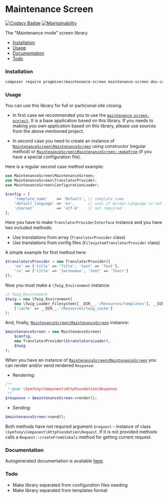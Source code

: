 # Maintenance Screen

[![Codacy Badge](https://api.codacy.com/project/badge/Grade/1124b9270e0145fd9b61ff1d19a822ac)](https://www.codacy.com/app/ProgMiner/maintenance-screen?utm_source=github.com&amp;utm_medium=referral&amp;utm_content=ProgMiner/maintenance-screen&amp;utm_campaign=Badge_Grade)
[![Maintainability](https://api.codeclimate.com/v1/badges/445ff68081083b77ff4b/maintainability)](https://codeclimate.com/github/ProgMiner/maintenance-screen/maintainability)

The "Maintenance mode" screen library

- [Installation](#installation)
- [Usage](#usage)
- [Documentation](#documentation)
- [Todo](#todo)

### Installation

```bash
composer require progminer/maintenance-screen maintenance-screen dev-config-splitting
```

### Usage

You can use this library for full or particional site closing.

- In first case we recommended you to use the [`maintenance-screen-project`](https://packagist.org/packages/progminer/maintenance-screen-project).
It is a base application based on this library.
If you needs to making you own application based on this library, please use sources from the above mentioned project.

- In second case you need to create an instance of [`MaintenanceScreen\MaintenanceScreen`](https://progminer.github.io/maintenance-screen/MaintenanceScreen/MaintenanceScreen.html) using constructor (regular method) or [`MaintenanceScreen\MaintenanceScreen::makeFrom`](https://progminer.github.io/maintenance-screen/MaintenanceScreen/MaintenanceScreen.html#method_makeFrom) (if you have a special configuration file).

Here is a regular second case method example:
```php
use MaintenanceScreen\MaintenanceScreen;
use MaintenanceScreen\TranslatorProvider;
use MaintenanceScreen\ConfigurationLoader;

$config = [
    'template_name'    => 'Default', // template name
    'default_language' => 'en',      // uses if Accept-Language is not provided
    'charset'          => 'utf-8'    // not required
];
```

Here you have to make `TranslatorProviderInterface` instance
and you have two included methods:
- Use translations from array (`TranslatorProvider` class)
- Use translations from config files (`FilesystemTranslatorProvider` class)

A simple example for first method here:
```php
$translatorsProvider = new TranslatorProvider([
    'en' => ['title' => 'Title', 'text' => 'Text'],
    'ru' => ['title' => 'Заголовок', 'text' => 'Текст']
]);
```

Now you must make a `\Twig_Environment` instance:
```php
// Twig_Environment
$twig = new \Twig_Environment(
    new \Twig_Loader_Filesystem([__DIR__.'/Resources/templates'], __DIR__),
    ['cache' => __DIR__.'/Resources/twig_cache']
);
```

And, finally, [`MaintenanceScreen\MaintenanceScreen`](https://progminer.github.io/maintenance-screen/MaintenanceScreen/MaintenanceScreen.html) instance:
```php
$maintenanceScreen = new MaintenanceScreen(
    $config,
    new TranslatorProvider($translatorsLoader),
    $twig
);
```

When you have an instance of [`MaintenanceScreen\MaintenanceScreen`](https://progminer.github.io/maintenance-screen/MaintenanceScreen/MaintenanceScreen.html) you can render and/or send rendered `Response`:

- Rendering:
```php
/**
 * @var \Symfony\Component\HttpFoundation\Response
 */
$response = $maintenanceScreen->render();
```
- Sending:
```php
$maintenanceScreen->send();
```

Both methods have not required argument `$request` - instance of class `\Symfony\Component\HttpFoundation\Request`.
If it is not provided methods calls a `Request::createFromGlobals` method for getting current request.

### Documentation

Autogenerated documentation is available [here](https://progminer.github.io/maintenance-screen/).

### Todo

- Make library separated from configuration files needing
- Make library separated from templates format

